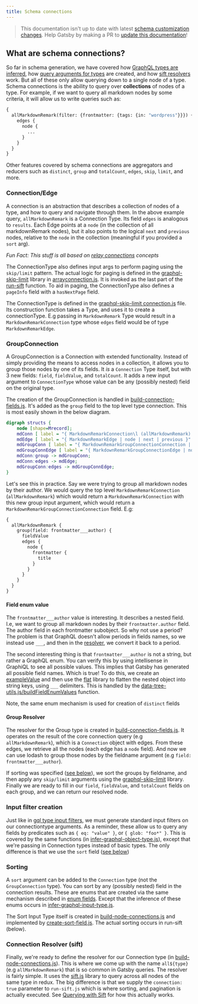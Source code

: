 ```yaml
---
title: Schema connections
---
```


> This documentation isn't up to date with latest
> [schema customization changes](/docs/schema-customization). Help Gatsby by
> making a PR to [update this documentation](https://github.com/gatsbyjs/gatsby/issues/14228)!

## What are schema connections?

So far in schema generation, we have covered how [GraphQL types are inferred](/docs/schema-gql-type), how [query arguments for types](/docs/schema-input-gql) are created, and how [sift resolvers](/docs/schema-sift) work. But all of these only allow querying down to a single node of a type. Schema connections is the ability to query over **collections** of nodes of a type. For example, if we want to query all markdown nodes by some criteria, it will allow us to write queries such as:

```graphql
{
  allMarkdownRemark(filter: {frontmatter: {tags: {in: "wordpress"}}}) {
    edges {
      node {
        ...
      }
    }
  }
}
```

Other features covered by schema connections are aggregators and reducers such as `distinct`, `group` and `totalCount`, `edges`, `skip`, `limit`, and more.

### Connection/Edge

A connection is an abstraction that describes a collection of nodes of a type, and how to query and navigate through them. In the above example query, `allMarkdownRemark` is a Connection Type. Its field `edges` is analogous to `results`. Each Edge points at a `node` (in the collection of all markdownRemark nodes), but it also points to the logical `next` and `previous` nodes, relative to the `node` in the collection (meaningful if you provided a `sort` arg).

_Fun Fact: This stuff is all based on [relay connections](https://facebook.github.io/relay/graphql/connections.htm) concepts_

The ConnectionType also defines input args to perform paging using the `skip/limit` pattern. The actual logic for paging is defined in the [graphql-skip-limit](https://www.npmjs.com/package/graphql-skip-limit) library in [arrayconnection.js](https://github.com/gatsbyjs/gatsby/blob/master/packages/graphql-skip-limit/src/connection/arrayconnection.js). It is invoked as the last part of the [run-sift](/docs/schema-sift#5-run-sift-query-on-all-nodes) function. To aid in paging, the ConnectionType also defines a `pageInfo` field with a `hasNextPage` field.

The ConnectionType is defined in the [graphql-skip-limit connection.js](https://github.com/gatsbyjs/gatsby/blob/master/packages/graphql-skip-limit/src/connection/connection.js) file. Its construction function takes a Type, and uses it to create a connectionType. E.g passing in `MarkdownRemark` Type would result in a `MarkdownRemarkConnection` type whose `edges` field would be of type `MarkdownRemarkEdge`.

### GroupConnection

A GroupConnection is a Connection with extended functionality. Instead of simply providing the means to access nodes in a collection, it allows you to group those nodes by one of its fields. It _is_ a `Connection` Type itself, but with 3 new fields: `field`, `fieldValue`, and `totalCount`. It adds a new input argument to `ConnectionType` whose value can be any (possibly nested) field on the original type.

The creation of the GroupConnection is handled in [build-connection-fields.js](https://github.com/gatsbyjs/gatsby/blob/master/packages/gatsby/src/schema/build-connection-fields.js#L57). It's added as the `group` field to the top level type connection. This is most easily shown in the below diagram.

```dot
digraph structs {
    node [shape=Mrecord];
    mdConn [ label = "{ MarkdownRemarkConnection\l (allMarkdownRemark) | pageInfo | <edges> edges | <group> group | distinct | totalCount }" ];
    mdEdge [ label = "{ MarkdownRemarkEdge | node | next | previous }" ];
    mdGroupConn [ label = "{ MarkdownRemarkGroupConnectionConnection | pageInfo | <edges> edges | field | fieldValue | totalCount }" ];
    mdGroupConnEdge [ label = "{ MarkdownRemarkGroupConnectionEdge | node | next | previous }" ];
    mdConn:group -> mdGroupConn;
    mdConn:edges -> mdEdge;
    mdGroupConn:edges -> mdGroupConnEdge;
}
```

Let's see this in practice. Say we were trying to group all markdown nodes by their author. We would query the top level `MarkdownRemarkConnection` (`allMarkdownRemark`) which would return a `MarkdownRemarkConnection` with this new group input argument, which would return a `MarkdownRemarkGroupConnectionConnection` field. E.g:

```graphql
{
  allMarkdownRemark {
    group(field: frontmatter___author) {
      fieldValue
      edges {
        node {
          frontmatter {
            title
          }
        }
      }
    }
  }
}
```

#### Field enum value

The `frontmatter___author` value is interesting. It describes a nested field. I.e, we want to group all markdown nodes by their `frontmatter.author` field. The author field in each frontmatter subobject. So why not use a period? The problem is that GraphQL doesn't allow periods in fields names, so we instead use `___`, and then in the [resolver](https://github.com/gatsbyjs/gatsby/blob/master/packages/gatsby/src/schema/build-connection-fields.js#L69), we convert it back to a period.

The second interesting thing is that `frontmatter___author` is not a string, but rather a GraphQL enum. You can verify this by using intellisense in GraphiQL to see all possible values. This implies that Gatsby has generated all possible field names. Which is true! To do this, we create an [exampleValue](/docs/schema-gql-type#gqltype-creation) and then use the [flat](https://www.npmjs.com/package/flat) library to flatten the nested object into string keys, using `___` delimiters. This is handled by the [data-tree-utils.js/buildFieldEnumValues](https://github.com/gatsbyjs/gatsby/blob/master/packages/gatsby/src/schema/data-tree-utils.js#L277) function.

Note, the same enum mechanism is used for creation of `distinct` fields

#### Group Resolver

The resolver for the Group type is created in [build-connection-fields.js](https://github.com/gatsbyjs/gatsby/blob/master/packages/gatsby/src/schema/build-connection-fields.js#L57). It operates on the result of the core connection query (e.g `allMarkdownRemark`), which is a `Connection` object with edges. From these edges, we retrieve all the nodes (each edge has a `node` field). And now we can use lodash to group those nodes by the fieldname argument (e.g `field: frontmatter___author`).

If sorting was specified ([see below](#sorting)), we sort the groups by fieldname, and then apply any `skip/limit` arguments using the [graphql-skip-limit](https://www.npmjs.com/package/graphql-skip-limit) library. Finally we are ready to fill in our `field`, `fieldValue`, and `totalCount` fields on each group, and we can return our resolved node.

### Input filter creation

Just like in [gql type input filters](/docs/schema-input-gql), we must generate standard input filters on our connectiontype arguments. As a reminder, these allow us to query any fields by predicates such as `{ eq: "value" }`, or `{ glob: "foo*" }`. This is covered by the same functions (in [infer-graphql-object-type.js](https://github.com/gatsbyjs/gatsby/blob/master/packages/gatsby/src/schema/infer-graphql-input-fields.js)), except that we're passing in Connection types instead of basic types. The only difference is that we use the `sort` field ([see below](#sorting))

### Sorting

A `sort` argument can be added to the `Connection` type (not the `GroupConnection` type). You can sort by any (possibly nested) field in the connection results. These are enums that are created via the same mechanism described in [enum fields](#field-enum-value). Except that the inference of these enums occurs in [infer-graphql-input-type.js](https://github.com/gatsbyjs/gatsby/blob/master/packages/gatsby/src/schema/infer-graphql-input-fields.js#L302).

The Sort Input Type itself is created in [build-node-connections.js](https://github.com/gatsbyjs/gatsby/blob/master/packages/gatsby/src/schema/build-node-connections.js#L49) and implemented by [create-sort-field.js](https://github.com/gatsbyjs/gatsby/blob/master/packages/gatsby/src/schema/create-sort-field.js). The actual sorting occurs in run-sift (below).

### Connection Resolver (sift)

Finally, we're ready to define the resolver for our Connection type (in [build-node-connections.js](https://github.com/gatsbyjs/gatsby/blob/master/packages/gatsby/src/schema/build-node-connections.js#L65)). This is where we come up with the name `all${type}` (e.g `allMarkdownRemark`) that is so common in Gatsby queries. The resolver is fairly simple. It uses the [sift.js](https://www.npmjs.com/package/sift) library to query across all nodes of the same type in redux. The big difference is that we supply the `connection: true` parameter to `run-sift.js` which is where sorting, and pagination is actually executed. See [Querying with Sift](/docs/schema-sift) for how this actually works.
